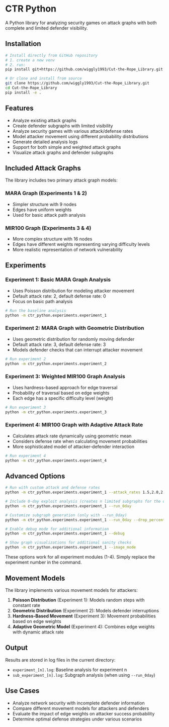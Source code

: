 # CTR Python

A Python library for analyzing security games on attack graphs with both complete and limited defender visibility.

## Installation

```bash
# Install directly from GitHub repository
# 1. create a new venv
# 2. run:
pip install git+https://github.com/wiggly1993/Cut-the-Rope_Library.git

# Or clone and install from source
git clone https://github.com/wiggly1993/Cut-the-Rope_Library.git
cd Cut-the-Rope_Library
pip install -e .
```

## Features

- Analyze existing attack graphs
- Create defender subgraphs with limited visibility
- Analyze security games with various attack/defense rates
- Model attacker movement using different probability distributions
- Generate detailed analysis logs
- Support for both simple and weighted attack graphs
- Visualize attack graphs and defender subgraphs

## Included Attack Graphs

The library includes two primary attack graph models:

### MARA Graph (Experiments 1 & 2)
- Simpler structure with 9 nodes
- Edges have uniform weights
- Used for basic attack path analysis

### MIR100 Graph (Experiments 3 & 4)
- More complex structure with 16 nodes
- Edges have different weights representing varying difficulty levels
- More realistic representation of network vulnerability

## Experiments

### Experiment 1: Basic MARA Graph Analysis
- Uses Poisson distribution for modeling attacker movement
- Default attack rate: 2, default defense rate: 0
- Focus on basic path analysis

```bash
# Run the baseline analysis
python -m ctr_python.experiments.experiment_1
```

### Experiment 2: MARA Graph with Geometric Distribution
- Uses geometric distribution for randomly moving defender
- Default attack rate: 3, default defense rate: 3
- Models defender checks that can interrupt attacker movement

```bash
# Run experiment 2
python -m ctr_python.experiments.experiment_2
```

### Experiment 3: Weighted MIR100 Graph Analysis
- Uses hardness-based approach for edge traversal
- Probability of traversal based on edge weights
- Each edge has a specific difficulty level (weight)

```bash
# Run experiment 3
python -m ctr_python.experiments.experiment_3
```

### Experiment 4: MIR100 Graph with Adaptive Attack Rate
- Calculates attack rate dynamically using geometric mean
- Considers defense rate when calculating movement probabilities
- More sophisticated model of attacker-defender interaction

```bash
# Run experiment 4
python -m ctr_python.experiments.experiment_4
```

## Advanced Options

```bash
# Run with custom attack and defense rates
python -m ctr_python.experiments.experiment_1 --attack_rates 1.5,2.0,2.5 --defense_rates 0,1,2

# Include 0-day exploit analysis (creates n limited subgraphs for the defender and runs analysis on them)
python -m ctr_python.experiments.experiment_1 --run_0day

# Customize subgraph generation (only with --run_0day)
python -m ctr_python.experiments.experiment_1 --run_0day --drop_percentage 0.3 --num_subgraphs 10

# Enable debug mode for additional information
python -m ctr_python.experiments.experiment_1 --debug

# Show graph visualizations for additional sanity checks
python -m ctr_python.experiments.experiment_1 --image_mode
```

These options work for all experiment modules (1-4). Simply replace the experiment number in the command.

## Movement Models

The library implements various movement models for attackers:

1. **Poisson Distribution** (Experiment 1): Models random steps with constant rate
2. **Geometric Distribution** (Experiment 2): Models defender interruptions
3. **Hardness-Based Movement** (Experiment 3): Movement probabilities based on edge weights
4. **Adaptive Geometric Model** (Experiment 4): Combines edge weights with dynamic attack rate

## Output

Results are stored in log files in the current directory:
- `experiment_[n].log`: Baseline analysis for experiment n
- `sub_experiment_[n].log`: Subgraph analysis (when using `--run_0day`)

## Use Cases

- Analyze network security with incomplete defender information
- Compare different movement models for attackers and defenders
- Evaluate the impact of edge weights on attacker success probability
- Determine optimal defense strategies under various scenarios
```